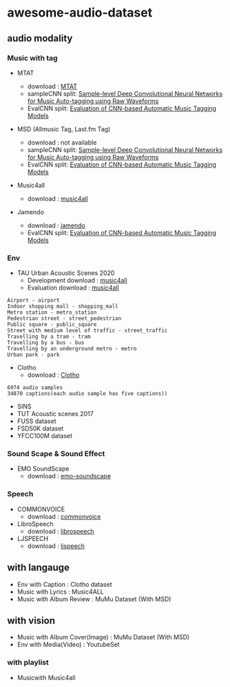 # awesome-audio-dataset

## audio modality

### Music with tag
- MTAT
    - download : [MTAT](https://mirg.city.ac.uk/codeapps/the-magnatagatune-dataset)
    - sampleCNN split: [Sample-level Deep Convolutional Neural Networks for Music Auto-tagging using Raw Waveforms](https://github.com/jongpillee/music_dataset_split)
    - EvalCNN split: [Evaluation of CNN-based Automatic Music Tagging Models](https://github.com/minzwon/sota-music-tagging-models/tree/master/split)

- MSD (Allmusic Tag, Last.fm Tag)
    - download : not available
    - sampleCNN split: [Sample-level Deep Convolutional Neural Networks for Music Auto-tagging using Raw Waveforms](https://github.com/jongpillee/music_dataset_split)
    - EvalCNN split: [Evaluation of CNN-based Automatic Music Tagging Models](https://github.com/minzwon/sota-music-tagging-models/tree/master/split)

- Music4all
    - download : [music4all](https://sites.google.com/view/contact4music4all)

- Jamendo
    - download : [jamendo](https://github.com/MTG/mtg-jamendo-dataset)
    - EvalCNN split: [Evaluation of CNN-based Automatic Music Tagging Models](https://github.com/minzwon/sota-music-tagging-models/tree/master/split)

### Env
- TAU Urban Acoustic Scenes 2020
    - Development download : [music4all](https://zenodo.org/record/3819968)
    - Evaluation download : [music4all](https://zenodo.org/record/4767109#.YNnz6JMzaZw)
```
Airport - airport
Indoor shopping mall - shopping_mall
Metro station - metro_station
Pedestrian street - street_pedestrian
Public square - public_square
Street with medium level of traffic - street_traffic
Travelling by a tram - tram
Travelling by a bus - bus
Travelling by an underground metro - metro
Urban park - park
```
- Clotho
    - download : [Clotho](https://zenodo.org/record/4783391)
```
6974 audio samples
34870 captions(each audio sample has five captions))
```
- SINS
- TUT Acoustic scenes 2017
- FUSS dataset
- FSD50K dataset
- YFCC100M dataset

### Sound Scape & Sound Effect
- EMO SoundScape
    - download : [emo-soundscape](https://metacreation.net/emo-soundscapes/)

### Speech
- COMMONVOICE
    - download : [commonvoice](https://commonvoice.mozilla.org/en/datasets)
- LibroSpeech
    - download : [librospeech](https://www.openslr.org/12)
- LJSPEECH
    - download : [ljspeech](https://keithito.com/LJ-Speech-Dataset/)

## with langauge
- Env with Caption : Clotho dataset
- Music with Lyrics : Music4ALL
- Music with Album Review : MuMu Dataset (With MSD)

## with vision
- Music with Album Cover(Image) : MuMu Dataset (With MSD)
- Env with Media(Video) : YoutubeSet

### with playlist
- Musicwith Music4all